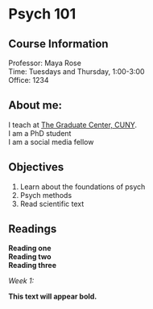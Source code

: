 # Psych 101

## Course Information
Professor: Maya Rose\
Time: Tuesdays and Thursday, 1:00-3:00\
Office: 1234

## About me:
I teach at [The Graduate Center, CUNY](https://www.gc.cuny).\
I am a PhD student\
I am a social media fellow

## Objectives
1. Learn about the foundations of psych
2. Psych methods 
3. Read scientific text

## Readings
**Reading one**\
**Reading two**\
**Reading three**

*Week 1:*

**This text will appear bold.**






